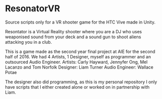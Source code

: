 # ResonatorVR
Source scripts only for a VR shooter game for the HTC Vive made in Unity.

Resontator is a Virtual Reality shooter where you are a DJ who uses weaponised sound from your deck and a sound gun to shoot aliens attacking you in a club.

This is a game made as the second year final project at AIE for the second half of 2016. We had 4 Artists, 1 Designer, myself as programmer and an outsourced Audio Engineer.
Artists: Carly Hayward, Jennyfer Ong, Mel Lacanzo and Tom Norfolk
Designer: Liam Turner
Audio Engineer: Wallace Potae

The designer also did programming, as this is my personal repository I only have scripts that I either created alone or worked on in partnership with Liam.
